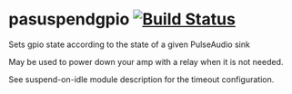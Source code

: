 # pasuspendgpio [![Build Status](https://travis-ci.org/Shulyaka/pasuspendgpio.svg?branch=master)](https://travis-ci.org/Shulyaka/pasuspendgpio)
Sets gpio state according to the state of a given PulseAudio sink

May be used to power down your amp with a relay when it is not needed.

See suspend-on-idle module description for the timeout configuration.
